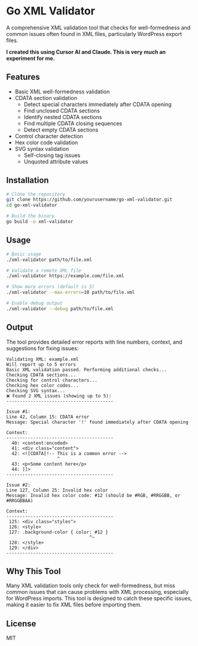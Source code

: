 # Go XML Validator

A comprehensive XML validation tool that checks for well-formedness and common issues often found in XML files, particularly WordPress export files.

**I created this using Cursor AI and Claude. This is very much an experiment for me.**

## Features

- Basic XML well-formedness validation
- CDATA section validation
  - Detect special characters immediately after CDATA opening
  - Find unclosed CDATA sections
  - Identify nested CDATA sections
  - Find multiple CDATA closing sequences
  - Detect empty CDATA sections
- Control character detection
- Hex color code validation
- SVG syntax validation
  - Self-closing tag issues
  - Unquoted attribute values

## Installation

```bash
# Clone the repository
git clone https://github.com/yourusername/go-xml-validator.git
cd go-xml-validator

# Build the binary
go build -o xml-validator
```

## Usage

```bash
# Basic usage
./xml-validator path/to/file.xml

# Validate a remote XML file
./xml-validator https://example.com/file.xml

# Show more errors (default is 5)
./xml-validator --max-errors=10 path/to/file.xml

# Enable debug output
./xml-validator --debug path/to/file.xml
```

## Output

The tool provides detailed error reports with line numbers, context, and suggestions for fixing issues:

```
Validating XML: example.xml
Will report up to 5 errors
Basic XML validation passed. Performing additional checks...
Checking CDATA sections...
Checking for control characters...
Checking hex color codes...
Checking SVG syntax...
❌ Found 2 XML issues (showing up to 5):
----------------------------------------

Issue #1:
Line 42, Column 15: CDATA error
Message: Special character '!' found immediately after CDATA opening

Context:
----------------------------------------
  40: <content:encoded>
  41: <div class="content">
  42: <![CDATA[!-- This is a common error -->
                   ^
  43: <p>Some content here</p>
  44: ]]>
----------------------------------------

Issue #2:
Line 127, Column 25: Invalid hex color
Message: Invalid hex color code: #12 (should be #RGB, #RRGGBB, or #RRGGBBAA)

Context:
----------------------------------------
 125: <div class="styles">
 126: <style>
 127: .background-color { color: #12 }
                               ^~
 128: </style>
 129: </div>
----------------------------------------
```

## Why This Tool

Many XML validation tools only check for well-formedness, but miss common issues that can cause problems with XML processing, especially for WordPress imports. This tool is designed to catch these specific issues, making it easier to fix XML files before importing them.

## License

MIT 
